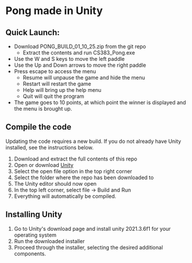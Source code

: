 # Pong made in Unity

## Quick Launch:
* Download PONG_BUILD_01_10_25.zip from the git repo
  * Extract the contents and run CS383_Pong.exe
* Use the W and S keys to move the left paddle
* Use the Up and Down arrows to move the right paddle
* Press escape to access the menu
  * Resume will unpause the game and hide the menu
  * Restart will restart the game
  * Help will bring up the help menu
  * Quit will quit the program
* The game goes to 10 points, at which point the winner is displayed and the menu is brought up.

## Compile the code
Updating the code requires a new build. If you do not already have Unity installed, see the instructions below.
1) Download and extract the full contents of this repo
2) Open or download [Unity](https://store.unity.com/download-nuo)
3) Select the open file option in the top right corner
4) Select the folder where the repo has been downloaded to
5) The Unity editor should now open
6) In the top left corner, select file -> Build and Run
7) Everything will automatically be compiled.

## Installing Unity
1) Go to Unity's download page and install unity 2021.3.6f1 for your operating system
2) Run the downloaded installer
3) Proceed through the installer, selecting the desired additional components.
